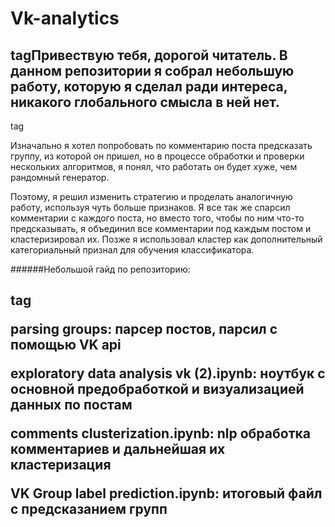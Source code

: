 # Vk-analytics 
<h2> tagПривествую тебя, дорогой читатель.
В данном репозитории я собрал небольшую работу, которую я сделал ради интереса, никакого глобального смысла в ней нет.</h2> tag

Изначально я хотел попробовать по комментарию поста предсказать группу, из которой он пришел, но в процессе обработки и проверки нескольких алгоритмов, я понял, что работать он будет хуже, чем рандомный генератор.

Поэтому, я решил изменить стратегию и проделать аналогичную работу, используя чуть больше признаков.
Я все так же спарсил комментарии с каждого поста, но вместо того, чтобы по ним что-то предсказывать, я объединил все комментарии под каждым постом и кластеризировал их. Позже я использовал кластер как дополнительный категориальный признал для обучения классификатора.

######Небольшой гайд по репозиторию:<h2> tag

parsing groups: парсер постов, парсил с помощью VK api

exploratory data analysis vk (2).ipynb: ноутбук с основной предобработкой и визуализацией данных по постам

comments clusterization.ipynb: nlp обработка комментариев и дальнейшая их кластеризация

VK Group label prediction.ipynb: итоговый файл с предсказанием групп
